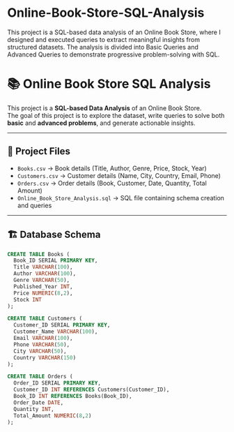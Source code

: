 # Online-Book-Store-SQL-Analysis
This project is a SQL-based data analysis of an Online Book Store, where I designed and executed queries to extract meaningful insights from structured datasets. The analysis is divided into Basic Queries and Advanced Queries to demonstrate progressive problem-solving with SQL.
# 📚 Online Book Store SQL Analysis  

This project is a **SQL-based Data Analysis** of an Online Book Store.  
The goal of this project is to explore the dataset, write queries to solve both **basic** and **advanced problems**, and generate actionable insights.  

---

## 📂 Project Files
- `Books.csv` → Book details (Title, Author, Genre, Price, Stock, Year)  
- `Customers.csv` → Customer details (Name, City, Country, Email, Phone)  
- `Orders.csv` → Order details (Book, Customer, Date, Quantity, Total Amount)  
- `Online_Book_Store_Analysis.sql` → SQL file containing schema creation and queries  

---

## 🏗️ Database Schema

```sql
CREATE TABLE Books (
  Book_ID SERIAL PRIMARY KEY,
  Title VARCHAR(100),
  Author VARCHAR(100),
  Genre VARCHAR(50),
  Published_Year INT,
  Price NUMERIC(8,2),
  Stock INT
);

CREATE TABLE Customers (
  Customer_ID SERIAL PRIMARY KEY,
  Customer_Name VARCHAR(100),
  Email VARCHAR(100),
  Phone VARCHAR(50),
  City VARCHAR(50),
  Country VARCHAR(150)
);

CREATE TABLE Orders (
  Order_ID SERIAL PRIMARY KEY,
  Customer_ID INT REFERENCES Customers(Customer_ID),
  Book_ID INT REFERENCES Books(Book_ID),
  Order_Date DATE,
  Quantity INT,
  Total_Amount NUMERIC(8,2)
);

